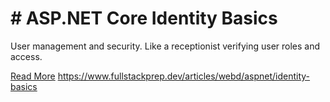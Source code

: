 # # ASP.NET Core Identity Basics

User management and security. Like a receptionist verifying user roles and access.

[Read More](https://www.fullstackprep.dev/articles/webd/aspnet/identity-basics) https://www.fullstackprep.dev/articles/webd/aspnet/identity-basics